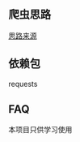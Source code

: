 ## 爬虫思路

[思路来源](https://mp.weixin.qq.com/s/W1RcQBP2bquDt9x9SYIkKg)

## 依赖包
requests

## FAQ
本项目只供学习使用

